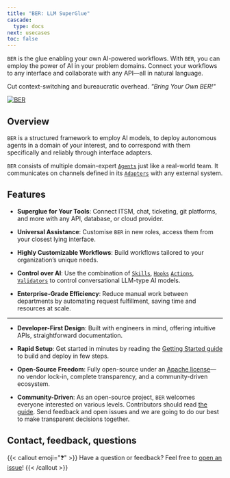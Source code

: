 ```yaml
---
title: "BER: LLM SuperGlue"
cascade:
  type: docs
next: usecases
toc: false
---
```


`BER` is the glue enabling your own AI-powered workflows. With `BER`, you can employ the power of AI in your problem domains. Connect your workflows to any interface and collaborate with any API—all in natural language.

Cut context-switching and bureaucratic overhead. _"Bring Your Own BER!"_

[![BER](/diagrams/ber-005-intro.svg)](/diagrams/ber-005-intro.svg)

## Overview
`BER` is a structured framework to employ AI models, to deploy autonomous agents in a domain of your interest, and to correspond with them specifically and reliably through interface adapters.

`BER` consists of multiple domain-expert [`Agents`](/concepts/agent) just like a real-world team. It communicates on channels defined in its [`Adapters`](/concepts/adapter) with any external system.

## Features
- **Superglue for Your Tools**:
Connect ITSM, chat, ticketing, git platforms, and more with any API, database, or cloud provider.

- **Universal Assistance**:
Customise `BER` in new roles, access them from your closest lying interface.

- **Highly Customizable Workflows**:
Build workflows tailored to your organization’s unique needs.

- **Control over AI**:
Use the combination of [`Skills`](/references/glossary#Skills), [`Hooks`](/references/glossary#Hooks) [`Actions`](/references/glossary#Actions), [`Validators`](/references/glossary#Validators) to control conversational LLM-type AI models.

- **Enterprise-Grade Efficiency**:
Reduce manual work between departments by automating request fulfillment, saving time and resources at scale.

---

- **Developer-First Design**:
Built with engineers in mind, offering intuitive APIs, straightforward documentation.

- **Rapid Setup**:
Get started in minutes by reading the [Getting Started guide](/getting-started) to build and deploy in few steps.

- **Open-Source Freedom**:
Fully open-source under an [Apache license](https://github.com/berbyte/ber-os/blob/main/LICENSE)—no vendor lock-in, complete transparency, and a community-driven ecosystem.

- **Community-Driven**:
As an open-source project, `BER` welcomes everyone interested on various levels. Contributors should read [the guide](https://github.com/berbyte/ber-os/blob/main/.github/CONTRIBUTING.md). Send feedback and open issues and we are going to do our best to make transparent decisions together.

## Contact, feedback, questions
{{< callout emoji="❓" >}}
  Have a question or feedback? Feel free to [open an issue](https://github.com/berbyte/ber-os/issues/new)!
{{< /callout >}}

